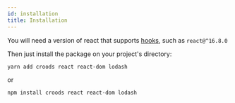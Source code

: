 ```yaml
---
id: installation
title: Installation
---
```


You will need a version of react that supports [hooks](https://reactjs.org/docs/hooks-intro.html), such as `react@^16.8.0`

Then just install the package on your project's directory:

```bash
yarn add croods react react-dom lodash
```

or

```bash
npm install croods react react-dom lodash
```
